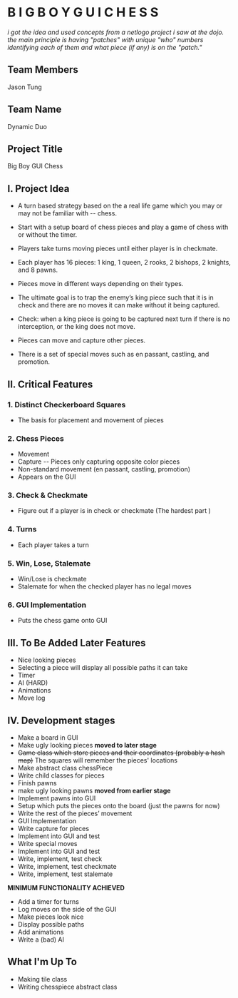 # B I G   B O Y   G U I   C H E S S

_i got the idea and used concepts from a netlogo project i saw at the dojo. the main principle is having "patches" with unique "who" numbers identifying each of them and what piece (if any) is on the "patch."_

## Team Members                                                   
Jason Tung                                                     

## Team Name
Dynamic Duo

## Project Title
Big Boy GUI Chess

## I. Project Idea
 - A turn based strategy based on the a real life game which you may or may not be familiar with -- chess. 

 - Start with a setup board of chess pieces and play a game of chess with or without the timer. 

 - Players take turns moving pieces until either player is in checkmate.

 - Each player has 16 pieces: 1 king, 1 queen, 2 rooks, 2 bishops, 2 knights, and 8 pawns.
 - Pieces move in different ways depending on their types.
 - The ultimate goal is to trap the enemy’s king piece such that it is in check and there are no moves it can make without it being captured. 
 - Check: when a king piece is going to be captured next turn if there is no interception, or the king does not move. 
 - Pieces can move and capture other pieces.
 - There is a set of special moves such as en passant, castling, and promotion.

## II. Critical Features
### 1. Distinct Checkerboard Squares
 - The basis for placement and movement of pieces

### 2. Chess Pieces
 - Movement
 - Capture -- Pieces only capturing opposite color pieces
 - Non-standard movement (en passant, castling, promotion)
 - Appears on the GUI

### 3. Check & Checkmate
 - Figure out if a player is in check or checkmate (The hardest part )

### 4. Turns
 - Each player takes a turn

### 5. Win, Lose, Stalemate
 - Win/Lose is checkmate
 - Stalemate for when the checked player has no legal moves

### 6. GUI Implementation
 - Puts the chess game onto GUI
 
## III. To Be Added Later Features
 - Nice looking pieces
 - Selecting a piece will display all possible paths it can take
 - Timer
 - AI (HARD)
 - Animations
 - Move log

## IV. Development stages
 - Make a board in GUI
 - Make ugly looking pieces **moved to later stage**
 - ~~Game class which store pieces and their coordinates (probably a hash map)~~ The squares will remember the pieces' locations
 - Make abstract class chessPiece
 - Write child classes for pieces
 - Finish pawns
 - make ugly looking pawns **moved from earlier stage**
 - Implement pawns into GUI
 - Setup which puts the pieces onto the board (just the pawns for now)
 - Write the rest of the pieces’ movement
 - GUI Implementation
 - Write capture for pieces
 - Implement into GUI and test
 - Write special moves 
 - Implement into GUI and test
 - Write,  implement, test check
 - Write,  implement, test checkmate
 - Write,  implement, test stalemate
 
**MINIMUM FUNCTIONALITY ACHIEVED**

 - Add a timer for turns
 - Log moves on the side of the GUI
 - Make pieces look nice
 - Display possible paths
 - Add animations
 - Write a (bad) AI

## What I'm Up To
 - Making tile class
 - Writing chesspiece abstract class
